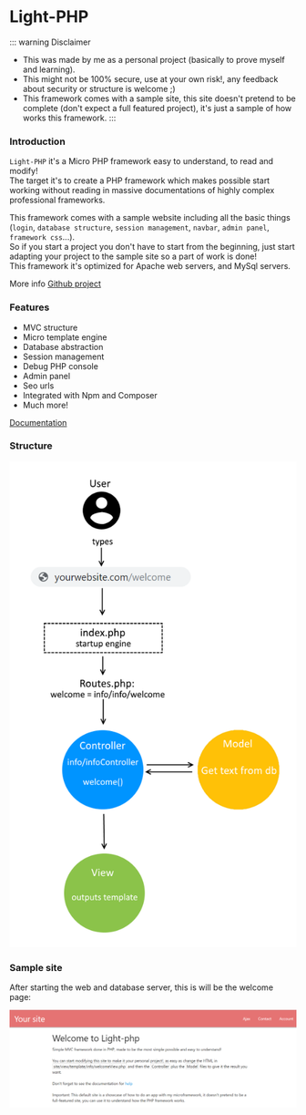 <style module>
	.structure_img {
		height: 750px;
	}
</style>


# Light-PHP

::: warning Disclaimer
- This was made by me as a personal project (basically to prove myself and learning).
- This might not be 100% secure, use at your own risk!, any feedback about security or structure is welcome ;)
- This framework comes with a sample site, this site doesn't pretend to be complete (don't expect a full featured project), it's just a sample of how works this framework.
:::

### Introduction

`Light-PHP` it's a Micro PHP framework easy to understand, to read and modify!  
The target it's to create a PHP framework which makes possible start working without reading in massive documentations of highly complex professional frameworks.  
  
This framework comes with a sample website including all the basic things (`login`, `database structure`, `session management`, `navbar`, `admin panel`, `framework css`...).  
So if you start a project you don't have to start from the beginning, just start adapting your project to the sample site so a part of work is done!  
This framework it's optimized for Apache web servers, and MySql servers. 

More info  [Github project](https://github.com/bakeiro/Light-PHP/)

### Features

- MVC structure
- Micro template engine
- Database abstraction
- Session management
- Debug PHP console
- Admin panel
- Seo urls
- Integrated with Npm and Composer
- Much more!

[Documentation](./overview/Overview.html) 

### Structure

<img :class="$style.structure_img" src="./images/structure_png.png" alt="foo">

### Sample site
After starting the web and database server, this is will be the welcome page:

<img src="./images/welcomePage.png" alt="foo">